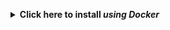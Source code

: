 **<details><summary>Click here to install *using Docker*</summary><p>**

**<details><summary>What is Docker?</summary><p>**

[This tutorial explains why Docker is useful.](https://www.youtube.com/watch?v=YFl2mCHdv24)
</p></details>


**<details><summary>Do you have Docker installed? If not, *click here*</summary><p>**

**<details><summary>Linux/MacOS &nbsp;&nbsp; *(command line)*</summary><p>**

<p>
Download and install Docker 1.21 or greater for [Linux](https://docs.docker.com/engine/installation/) or [MacOS](https://store.docker.com/editions/community/docker-ce-desktop-mac).

> Consider using a Docker 'convenience script' to install (search on your OS's Docker installation webpage).

Launch docker according to your Docker engine's instructions, typically ``docker start``.  

> **Note:** You must have sudo or root access to *install* Docker. If you do not wish to *run* Docker as sudo/root, you need to configure user groups as described here: https://docs.docker.com/install/linux/linux-postinstall/
</p></details>


**<details><summary>Windows &nbsp;&nbsp; *(GUI & command line)*</summary><p>**

<p>
Download and install [Docker Toolbox for Windows](https://docs.docker.com/toolbox/toolbox_install_windows/). 

Launch Kitematic.

> If on first startup Kitematic displays a red error suggesting that you run using VirtualBox, do so.

> **Note:** [Docker Toolbox for MacOS](https://docs.docker.com/toolbox/toolbox_install_mac/) has not yet been tested.
<p>

</p></details>
</p></details>

\
A Dockerfile is provided to build images with CUDA support. Build from the github repo:
```
docker build -t topaz https://github.com/tbepler/topaz.git
```

or download the source code and build from the source directory
```
git clone https://github.com/tbepler/topaz
cd topaz
docker build -t topaz .
```
</p></details>